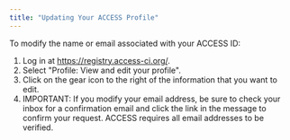 ```yaml
---
title: "Updating Your ACCESS Profile"
---
```


To modify the name or email associated with your ACCESS ID:

1. Log in at <https://registry.access-ci.org/>.
2. Select "Profile: View and edit your profile".
3. Click on the gear icon to the right of the information that you want to edit.
4. IMPORTANT: If you modify your email address, be sure to check your inbox for a confirmation email and click the link in the message to confirm your request. ACCESS requires all email addresses to be verified.
